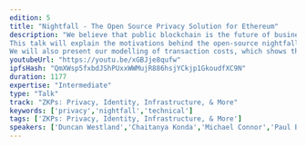 ```yaml
---
edition: 5
title: "Nightfall - The Open Source Privacy Solution for Ethereum"
description: "We believe that public blockchain is the future of business to business transactions. However, two issues - privacy and scalability - will need to be solved if this vision is to be fully realised. 
This talk will explain the motivations behind the open-source nightfall code and how it is intended to tackle the first of these issues.  We cover the operation of the protocol, the method by which it provides complete privacy, and how developers can use it to build their own applications by making use of its smart contract infrastructure and the ZoKrates framework.  
We will also present our modelling of transaction costs, which shows that nightfall can already provide a cost-competitive alternative to private blockchains for many situations and how that will be true for a growing number of use cases in the near future."
youtubeUrl: "https://youtu.be/xGBJje8qufw"
ipfsHash: "QmXWsp5fxbdJShPUxxWWMujR886hsjYCkjp1GkoudfXC9N"
duration: 1177
expertise: "Intermediate"
type: "Talk"
track: "ZKPs: Privacy, Identity, Infrastructure, & More"
keywords: ['privacy','nightfall','technical']
tags: ['ZKPs: Privacy, Identity, Infrastructure, & More']
speakers: ['Duncan Westland','Chaitanya Konda','Michael Connor','Paul Brody']
---
```

